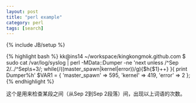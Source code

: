 ```yaml
---
layout: post
title: "perl example"
category: perl
tags: [search]
---
```

{% include JB/setup %}

{% highlight bash %}
kk@ins14 ~/workspace/kingkongmok.github.com $ sudo cat /var/log/syslog | perl -MData::Dumper -ne 'next unless /^Sep  2/../^Sep\s+3/; while(/((master_spawn|kernel|error))/g){$h{$1}++} }{ print Dumper\%h'
$VAR1 = {
          'master_spawn' => 595,
          'kernel' => 419,
          'error' => 2
        };
{% endhighlight %}

这个是用来检查某段之间（从Sep  2到Sep  2段落）间，出现以上词语的次数。
